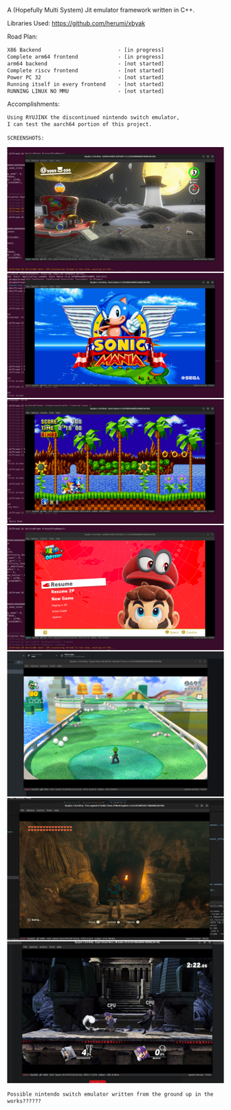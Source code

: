 A (Hopefully Multi System) Jit emulator framework written in C++.

Libraries Used:
    https://github.com/herumi/xbyak

Road Plan:

    X86 Backend                         - [in progress]
    Complete arm64 frontend             - [in progress]                                   
    arm64 backend                       - [not started]
    Complete riscv frontend             - [not started]
    Power PC 32                         - [not started]
    Running itself in every frontend    - [not started]
    RUNNING LINUX NO MMU                - [not started]

Accomplishments:

    Using RYUJINX the discontinued nintendo switch emulator, 
    I can test the aarch64 portion of this project.
    
    SCREENSHOTS:
    
![alt text](image_0.png)    
![alt text](image_1.png)    
![alt text](image_2.png)    
![alt text](image_3.png)
![alt text](<Screenshot from 2025-01-18 02-34-10.png>)
![alt text](<Screenshot from 2025-01-19 03-12-47.png>)
![alt text](<Screenshot from 2025-01-19 03-17-09.png>)

    Possible nintendo switch emulator written from the ground up in the works??????